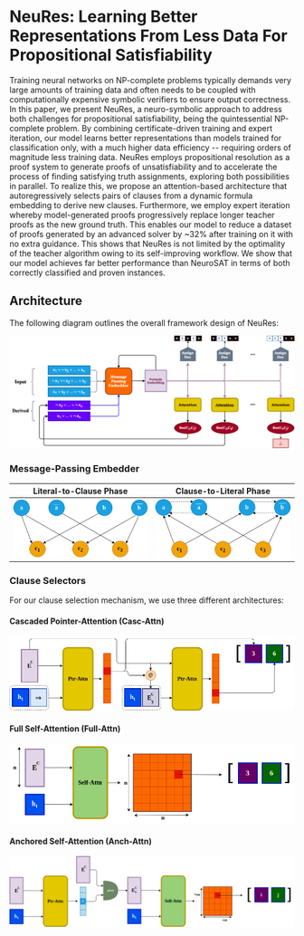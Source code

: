 # NeuRes: Learning Better Representations From Less Data For Propositional Satisfiability

Training neural networks on NP-complete problems typically demands very large amounts of training data and often needs to be coupled with computationally expensive symbolic verifiers to ensure output correctness. In this paper, we present NeuRes, a neuro-symbolic approach to address both challenges for propositional satisfiability, being the quintessential NP-complete problem. By combining certificate-driven training and expert iteration, our model learns better representations than models trained for classification only, with a much higher data efficiency -- requiring orders of magnitude less training data. NeuRes employs propositional resolution as a proof system to generate proofs of unsatisfiability and to accelerate the process of finding satisfying truth assignments, exploring both possibilities in parallel. To realize this, we propose an attention-based architecture that autoregressively selects pairs of clauses from a dynamic formula embedding to derive new clauses. Furthermore, we employ expert iteration whereby model-generated proofs progressively replace longer teacher proofs as the new ground truth. This enables our model to reduce a dataset of proofs generated by an advanced solver by ~32% after training on it with no extra guidance. This shows that NeuRes is not limited by the optimality of the teacher algorithm owing to its self-improving workflow. We show that our model achieves far better performance than NeuroSAT in terms of both correctly classified and proven instances.

## Architecture
The following diagram outlines the overall framework design of NeuRes:

![image info](./images/NeuRes_fullsolver.png)

### Message-Passing Embedder



Literal-to-Clause Phase             |  Clause-to-Literal Phase
:-------------------------:|:-------------------------:
![](./images/neurosat_mp1.png)  |  ![](./images/neurosat_mp2.png)

### Clause Selectors
For our clause selection mechanism, we use three different architectures:

#### Cascaded Pointer-Attention (Casc-Attn)
![image info](./images/clause_selectors1.png)

#### Full Self-Attention (Full-Attn)
![image info](./images/clause_selectors2.png)

#### Anchored Self-Attention (Anch-Attn)
![image info](./images/clause_selectors3.png)
